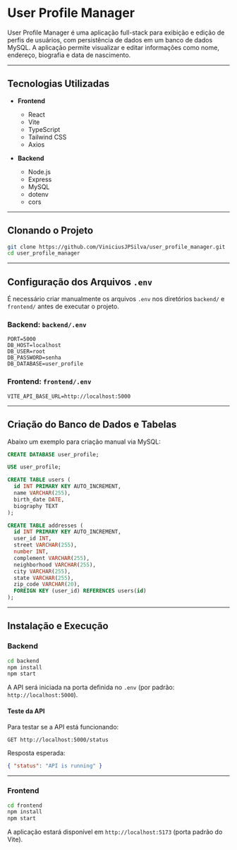 # User Profile Manager

User Profile Manager é uma aplicação full-stack para exibição e edição de perfis de usuários, com persistência de dados em um banco de dados MySQL. A aplicação permite visualizar e editar informações como nome, endereço, biografia e data de nascimento.

---

## Tecnologias Utilizadas

- **Frontend**

  - React
  - Vite
  - TypeScript
  - Tailwind CSS
  - Axios

- **Backend**

  - Node.js
  - Express
  - MySQL
  - dotenv
  - cors

---

## Clonando o Projeto

```bash
git clone https://github.com/ViniciusJPSilva/user_profile_manager.git
cd user_profile_manager
```

---

## Configuração dos Arquivos `.env`

É necessário criar manualmente os arquivos `.env` nos diretórios `backend/` e `frontend/` antes de executar o projeto.

### Backend: `backend/.env`

```env
PORT=5000
DB_HOST=localhost
DB_USER=root
DB_PASSWORD=senha
DB_DATABASE=user_profile
```

### Frontend: `frontend/.env`

```env
VITE_API_BASE_URL=http://localhost:5000
```

---

## Criação do Banco de Dados e Tabelas

Abaixo um exemplo para criação manual via MySQL:

```sql
CREATE DATABASE user_profile;

USE user_profile;

CREATE TABLE users (
  id INT PRIMARY KEY AUTO_INCREMENT,
  name VARCHAR(255),
  birth_date DATE,
  biography TEXT
);

CREATE TABLE addresses (
  id INT PRIMARY KEY AUTO_INCREMENT,
  user_id INT,
  street VARCHAR(255),
  number INT,
  complement VARCHAR(255),
  neighborhood VARCHAR(255),
  city VARCHAR(255),
  state VARCHAR(255),
  zip_code VARCHAR(20),
  FOREIGN KEY (user_id) REFERENCES users(id)
);
```

---

## Instalação e Execução

### Backend

```bash
cd backend
npm install
npm start
```

A API será iniciada na porta definida no `.env` (por padrão: `http://localhost:5000`).

#### Teste da API

Para testar se a API está funcionando:

```bash
GET http://localhost:5000/status
```

Resposta esperada:

```json
{ "status": "API is running" }
```

---

### Frontend

```bash
cd frontend
npm install
npm start
```

A aplicação estará disponível em `http://localhost:5173` (porta padrão do Vite).

